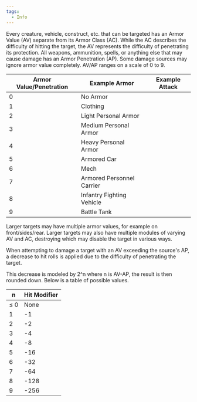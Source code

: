 ```yaml
---
tags:
  - Info
---
```

Every creature, vehicle, construct, etc. that can be targeted has an Armor Value (AV) separate from its Armor Class (AC). While the AC describes the difficulty of hitting the target, the AV represents the difficulty of penetrating its protection.
All weapons, ammunition, spells, or anything else that may cause damage has an Armor Penetration (AP). Some damage sources may ignore armor value completely. 
AV/AP ranges on a scale of 0 to 9.

| Armor Value/Penetration | Example Armor             | Example Attack |
| ----------------------- | ------------------------- | -------------- |
| 0                       | No Armor                  |                |
| 1                       | Clothing                  |                |
| 2                       | Light Personal Armor      |                |
| 3                       | Medium Personal Armor     |                |
| 4                       | Heavy Personal Armor      |                |
| 5                       | Armored Car               |                |
| 6                       | Mech                      |                |
| 7                       | Armored Personnel Carrier |                |
| 8                       | Infantry Fighting Vehicle |                |
| 9                       | Battle Tank               |                |


Larger targets may have multiple armor values, for example on front/sides/rear. Larger targets may also have multiple modules of varying AV and AC, destroying which may disable the target in various ways.

When attempting to damage a target with an AV exceeding the source's AP, a decrease to hit rolls is applied due to the difficulty of penetrating the target. 

This decrease is modeled by 2^n where n is AV-AP, the result is then rounded down. Below is a table of possible values.

| n   | Hit Modifier |
| --- | ------------ |
| ≤ 0 | None         |
| 1   | -1           |
| 2   | -2           |
| 3   | -4           |
| 4   | -8           |
| 5   | -16          |
| 6   | -32          |
| 7   | -64          |
| 8   | -128         |
| 9   | -256         |

